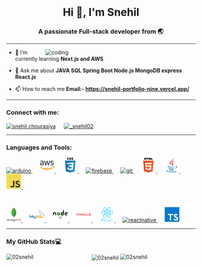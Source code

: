 
<h1 align="center">Hi 👋, I'm Snehil</h1>
<h3 align="center">A passionate Full-stack developer from 🌏</h3>

<hr>

<img align="right" alt="coding" width="400px" src="https://i.pinimg.com/originals/81/17/8b/81178b47a8598f0c81c4799f2cdd4057.gif"/>



- 🌱 I’m currently learning **Next.js and AWS**

- 💬 Ask me about **JAVA SQL Spring Boot Node.js MongoDB express React.js**

- 📫 How to reach me **Email:- https://snehil-portfolio-nine.vercel.app/**

<hr>
<h3 align="left">Connect with me:</h3>
<p align="left">
<a href="https://linkedin.com/in/snehil chourasiya" target="blank"><img align="center" src="https://raw.githubusercontent.com/rahuldkjain/github-profile-readme-generator/master/src/images/icons/Social/linked-in-alt.svg" alt="snehil chourasiya" height="30" width="40" /></a>  &emsp;  
<a href="https://instagram.com/_snehil02" target="blank"><img align="center" src="https://raw.githubusercontent.com/rahuldkjain/github-profile-readme-generator/master/src/images/icons/Social/instagram.svg" alt="_snehil02" height="30" width="40" /></a>
</p>

<hr>
<h3 align="left">Languages and Tools:</h3>
<p align="left"> 
  <span>
    <a href="https://www.arduino.cc/" target="_blank" rel="noreferrer"> 
      <img src="https://cdn.worldvectorlogo.com/logos/arduino-1.svg" alt="arduino" width="40" height="40"/> 
    </a> 
  </span> &emsp; 
  <span> 
    <a href="https://aws.amazon.com" target="_blank" rel="noreferrer"> 
      <img src="https://raw.githubusercontent.com/devicons/devicon/master/icons/amazonwebservices/amazonwebservices-original-wordmark.svg" alt="aws" width="40" height="40"/> 
    </a> 
  </span> &emsp; 
  <span> 
    <a href="https://www.w3schools.com/css/" target="_blank" rel="noreferrer"> 
      <img src="https://raw.githubusercontent.com/devicons/devicon/master/icons/css3/css3-original-wordmark.svg" alt="css3" width="40" height="40"/> 
    </a> 
  </span> &emsp; 
  <span> 
    <a href="https://firebase.google.com/" target="_blank" rel="noreferrer"> 
      <img src="https://www.vectorlogo.zone/logos/firebase/firebase-icon.svg" alt="firebase" width="40" height="40"/> 
    </a>
  </span> &emsp; 
  <span>
    <a href="https://git-scm.com/" target="_blank" rel="noreferrer"> 
      <img src="https://www.vectorlogo.zone/logos/git-scm/git-scm-icon.svg" alt="git" width="40" height="40"/> 
    </a> </span> &emsp;
  <span> 
    <a href="https://www.w3.org/html/" target="_blank" rel="noreferrer"> 
      <img src="https://raw.githubusercontent.com/devicons/devicon/master/icons/html5/html5-original-wordmark.svg" alt="html5" width="40" height="40"/> 
    </a> </span> &emsp; 
  <span> 
    <a href="https://www.java.com" target="_blank" rel="noreferrer"> 
      <img src="https://raw.githubusercontent.com/devicons/devicon/master/icons/java/java-original.svg" alt="java" width="40" height="40"/> 
    </a> </span> &emsp; 
  <span> 
    <a href="https://developer.mozilla.org/en-US/docs/Web/JavaScript" target="_blank" rel="noreferrer"> 
      <img src="https://raw.githubusercontent.com/devicons/devicon/master/icons/javascript/javascript-original.svg" alt="javascript" width="40" height="40"/> 
    </a> 
  </span> &emsp;  
</p> <br />
<p>  
  <span> 
    <a href="https://www.mongodb.com/" target="_blank" rel="noreferrer"> 
      <img src="https://raw.githubusercontent.com/devicons/devicon/master/icons/mongodb/mongodb-original-wordmark.svg" alt="mongodb" width="40" height="40"/> 
    </a> 
  </span> &emsp; 
  <span>
    <a href="https://www.mysql.com/" target="_blank" rel="noreferrer"> 
      <img src="https://raw.githubusercontent.com/devicons/devicon/master/icons/mysql/mysql-original-wordmark.svg" alt="mysql" width="40" height="40"/> 
    </a> 
  </span> &emsp; 
  <span>
    <a href="https://nodejs.org" target="_blank" rel="noreferrer"> 
      <img src="https://raw.githubusercontent.com/devicons/devicon/master/icons/nodejs/nodejs-original-wordmark.svg" alt="nodejs" width="40" height="40"/> 
    </a> 
  </span> &emsp;
  <span> 
    <a href="https://www.oracle.com/" target="_blank" rel="noreferrer"> 
      <img src="https://raw.githubusercontent.com/devicons/devicon/master/icons/oracle/oracle-original.svg" alt="oracle" width="40" height="40"/> 
    </a> 
  </span> &emsp; 
  <span>
    <a href="https://reactjs.org/" target="_blank" rel="noreferrer"> 
      <img src="https://raw.githubusercontent.com/devicons/devicon/master/icons/react/react-original-wordmark.svg" alt="react" width="40" height="40"/> 
    </a> 
  </span> &emsp;
  <span>
    <a href="https://reactnative.dev/" target="_blank" rel="noreferrer"> 
      <img src="https://reactnative.dev/img/header_logo.svg" alt="reactnative" width="40" height="40"/> 
    </a> 
  </span> &emsp;
  <span>
    <a href="https://www.typescriptlang.org/" target="_blank" rel="noreferrer"> 
      <img src="https://raw.githubusercontent.com/devicons/devicon/master/icons/typescript/typescript-original.svg" alt="typescript" width="40" height="40"/> 
    </a>
  </span>
</p>


<hr>
<h3>My GitHub Stats💻</h3>
<p margin="auto">

<img align="center" width="43%" src="https://github-readme-stats.vercel.app/api?username=02snehil&show_icons=true&locale=en" alt="02snehil" />

<img align="left" width="45%" src="https://github-readme-streak-stats.herokuapp.com/?user=02snehil&" alt="02snehil" />

<img align-items="left" width="45%" src="https://github-readme-stats.vercel.app/api/top-langs?username=02snehil&show_icons=true&locale=en&layout=compact" alt="02snehil" />

</p>

